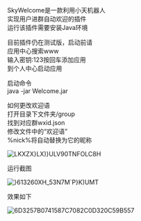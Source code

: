 SkyWelcome是一款利用小天机器人  
实现用户进群自动欢迎的插件  
运行该插件需要安装Java环境   

目前插件仍在测试版，启动前请  
应用中心搜索www  
输入密钥:123按回车添加应用  
到个人中心启动应用  

启动命令  
java -jar Welcome.jar

如何更改欢迎语  
打开目录下文件夹/group  
找到对应群wxid.json  
修改文件中的“欢迎语”  
%nick%将自动替换为它的昵称  

![LKXZX}LX)}ULV90TNFOLC8H](https://user-images.githubusercontent.com/69817107/178035715-5c063891-b18b-4e51-9db3-c153f59101e9.png)

运行截图  

![}613260XH_53N7M`P}K)UMT](https://user-images.githubusercontent.com/69817107/178035422-4d633784-90d2-4b01-9efd-0254fd6dc6f5.png)

效果如下  

![6D3257B0741587C7082C0D320C59B557](https://user-images.githubusercontent.com/69817107/178035291-3e733628-c1b0-4126-a9bd-65f241bae1e0.png)

